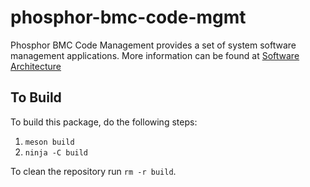 # phosphor-bmc-code-mgmt
Phosphor BMC Code Management provides a set of system software management
applications. More information can be found at
[Software Architecture](https://github.com/openbmc/phosphor-dbus-interfaces/blob/master/yaml/xyz/openbmc_project/Software/README.md)

## To Build
To build this package, do the following steps:

1. `meson build`
2. `ninja -C build`

To clean the repository run `rm -r build`.
